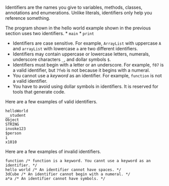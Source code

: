 Identifiers are the names you give to variables, methods, classes, annotations
and enumerations. Unlike literals, identifiers only help you reference something.

The program shown in the hello world example shown in the previous section
uses two identifiers.
    * `main`
    * `print`

* Identifiers are case sensitive. For example, `ArrayList` with uppercase `A`
and `arrayList` with lowercase `a` are two different identifiers.
* Identifiers may contain uppercase or lowercase letters, numerals,
  underscore characters `_`, and dollar symbols `$`.
* Identifiers must begin with a letter or an underscore. For example, `f07` is a valid
  identifier, but `7feb` is not because it begins with a numeral.
* You cannot use a *keyword* as an identifier. For example, `function` is not a
  valid identifier.
* You have to avoid using dollar symbols in identifiers. It is reserved for tools
  that generate code.

Here are a few examples of valid identifiers.
```
helloWorld
__student
Object
STRING
invoke123
$person
i
x1010
```

Here are a few examples of invalid identifiers.
```
function /* function is a keyword. You cannt use a keyword as an identifier. */
hello world /* An identifier cannot have spaces. */
3dCube /* An identifier cannot begin with a numeral. */
a*a /* An identifier cannot have symbols. */
```